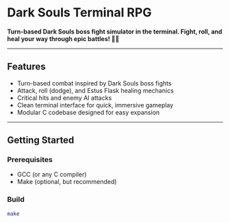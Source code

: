 # Dark Souls Terminal RPG

**Turn-based Dark Souls boss fight simulator in the terminal. Fight, roll, and heal your way through epic battles! 😮‍💨**

---

## Features

- Turn-based combat inspired by Dark Souls boss fights  
- Attack, roll (dodge), and Estus Flask healing mechanics  
- Critical hits and enemy AI attacks  
- Clean terminal interface for quick, immersive gameplay  
- Modular C codebase designed for easy expansion  

---

## Getting Started

### Prerequisites

- GCC (or any C compiler)  
- Make (optional, but recommended)  

### Build

```bash
make

